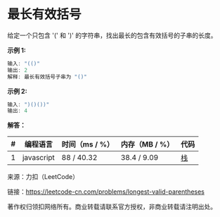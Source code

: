 # 最长有效括号

给定一个只包含 '(' 和 ')' 的字符串，找出最长的包含有效括号的子串的长度。

**示例 1:**

``` javascript
输入: "(()"
输出: 2
解释: 最长有效括号子串为 "()"
```

**示例 2:**

``` javascript
输入: ")()())"
输出: 4
```

**解答：**

**#**|**编程语言**|**时间（ms / %）**|**内存（MB / %）**|**代码**
--|--|--|--|--
1|javascript|88 / 40.32|38.4 / 9.09|[栈](./javascript/ac_v1.js)

来源：力扣（LeetCode）

链接：https://leetcode-cn.com/problems/longest-valid-parentheses

著作权归领扣网络所有。商业转载请联系官方授权，非商业转载请注明出处。
